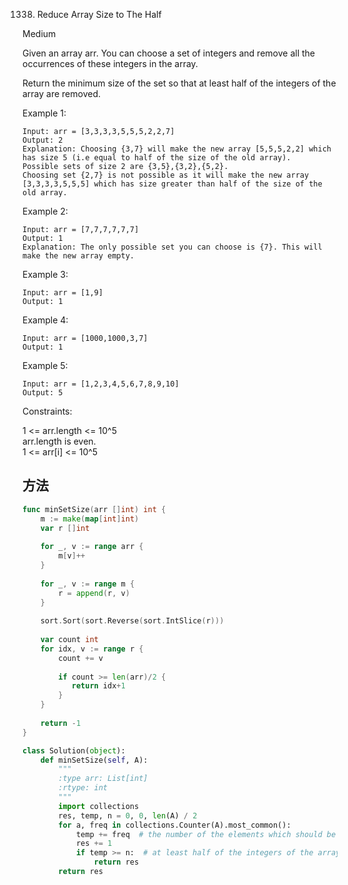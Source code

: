 1338. Reduce Array Size to The Half


Medium


Given an array arr.  You can choose a set of integers and remove all the occurrences of these integers in the array.

Return the minimum size of the set so that at least half of the integers of the array are removed.

 

Example 1:

```
Input: arr = [3,3,3,3,5,5,5,2,2,7]
Output: 2
Explanation: Choosing {3,7} will make the new array [5,5,5,2,2] which has size 5 (i.e equal to half of the size of the old array).
Possible sets of size 2 are {3,5},{3,2},{5,2}.
Choosing set {2,7} is not possible as it will make the new array [3,3,3,3,5,5,5] which has size greater than half of the size of the old array.
```

Example 2:

```
Input: arr = [7,7,7,7,7,7]
Output: 1
Explanation: The only possible set you can choose is {7}. This will make the new array empty.
```

Example 3:

```
Input: arr = [1,9]
Output: 1
```

Example 4:

```
Input: arr = [1000,1000,3,7]
Output: 1
```

Example 5:

```
Input: arr = [1,2,3,4,5,6,7,8,9,10]
Output: 5
```
 

Constraints:

1 <= arr.length <= 10^5  
arr.length is even.  
1 <= arr[i] <= 10^5  

## 方法

```go
func minSetSize(arr []int) int {
    m := make(map[int]int)
    var r []int
    
    for _, v := range arr {
        m[v]++
    }
    
    for _, v := range m {
        r = append(r, v)
    }
    
    sort.Sort(sort.Reverse(sort.IntSlice(r)))
    
    var count int
    for idx, v := range r {
        count += v
        
        if count >= len(arr)/2 {
           return idx+1 
        }
    }
    
    return -1
}
```




```python
class Solution(object):
    def minSetSize(self, A):
        """
        :type arr: List[int]
        :rtype: int
        """
        import collections
        res, temp, n = 0, 0, len(A) / 2
        for a, freq in collections.Counter(A).most_common():
            temp += freq  # the number of the elements which should be removed
            res += 1
            if temp >= n:  # at least half of the integers of the array are removed
                return res
        return res
```